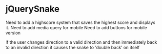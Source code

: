 # jQuerySnake

Need to add a highscore system that saves the highest score and displays it.
Need to add media query for mobile
Need to add buttons for mobile version

If the user changes direction to a valid direction and then immediately back to an invalid direction it causes the snake to 'double back' on itself
